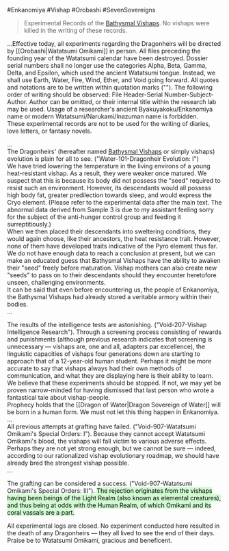 #Enkanomiya #Vishap #Orobashi #SevenSovereigns 

> Experimental Records of the [Bathysmal Vishaps](https://genshin-impact.fandom.com/wiki/Bathysmal_Vishaps "Bathysmal Vishaps"). No vishaps were killed in the writing of these records.

...Effective today, all experiments regarding the Dragonheirs will be directed by [[Orobashi|Watatsumi Omikami]] in person. All files preceding the founding year of the Watatsumi calendar have been destroyed. Dossier serial numbers shall no longer use the categories Alpha, Beta, Gamma, Delta, and Epsilon, which used the ancient Watatsumi tongue. Instead, we shall use Earth, Water, Fire, Wind, Ether, and Void going forward. All quotes and notations are to be written within quotation marks (""). The following order of writing should be observed: File Header-Serial Number-Subject-Author. Author can be omitted, or their internal title within the research lab may be used. Usage of a researcher's ancient Byakuyakoku/Enkanomiya name or modern Watatsumi/Narukami/Inazuman name is forbidden.  
These experimental records are not to be used for the writing of diaries, love letters, or fantasy novels.

...  
The Dragonheirs' (hereafter named [Bathysmal Vishaps](https://genshin-impact.fandom.com/wiki/Bathysmal_Vishaps "Bathysmal Vishaps") or simply vishaps) evolution is plain for all to see. ("Water-101-Dragonheir Evolution: I")  
We have tried lowering the temperature in the living environs of a young heat-resistant vishap. As a result, they were weaker once matured. We suspect that this is because its body did not possess the "seed" required to resist such an environment. However, its descendants would all possess high body fat, greater predilection towards sleep, and would express the Cryo element. (Please refer to the experimental data after the main text. The abnormal data derived from Sample 3 is due to my assistant feeling sorry for the subject of the anti-hunger control group and feeding it surreptitiously.)  
When we then placed their descendants into sweltering conditions, they would again choose, like their ancestors, the heat resistance trait. However, none of them have developed traits indicative of the Pyro element thus far.  
We do not have enough data to reach a conclusion at present, but we can make an educated guess that Bathysmal Vishaps have the ability to awaken their "seed" freely before maturation. Vishap mothers can also create new "seeds" to pass on to their descendants should they encounter heretofore unseen, challenging environments.  
It can be said that even before encountering us, the people of Enkanomiya, the Bathysmal Vishaps had already stored a veritable armory within their bodies.  
...

The results of the intelligence tests are astonishing. ("Void-207-Vishap Intelligence Research"). Through a screening process consisting of rewards and punishments (although previous research indicates that screening is unnecessary — vishaps are, one and all, adapters par excellence), the linguistic capacities of vishaps four generations down are starting to approach that of a 12-year-old human student. Perhaps it might be more accurate to say that vishaps always had their own methods of communication, and what they are displaying here is their ability to learn.  
We believe that these experiments should be stopped. If not, we may yet be proven narrow-minded for having dismissed that last person who wrote a fantastical tale about vishap-people.  
Prophecy holds that the [[Dragon of Water|Dragon Sovereign of Water]] will be born in a human form. We must not let this thing happen in Enkanomiya.  
...  
All previous attempts at grafting have failed. ("Void-907-Watatsumi Omikami's Special Orders: I"). Because they cannot accept Watatsumi Omikami's blood, the vishaps will fall victim to various adverse effects. Perhaps they are not yet strong enough, but we cannot be sure — indeed, according to our rationalized vishap evolutionary roadmap, we should have already bred the strongest vishap possible.  
...

The grafting can be considered a success. ("Void-907-Watatsumi Omikami's Special Orders: III"). <mark style="background: #BBFABBA6;">The rejection originates from the vishaps having been beings of the Light Realm (also known as elemental creatures), and thus being at odds with the Human Realm, of which Omikami and its coral vassals are a part.</mark>

All experimental logs are closed. No experiment conducted here resulted in the death of any Dragonheirs — they all lived to see the end of their days. Praise be to Watatsumi Omikami, gracious and beneficent.